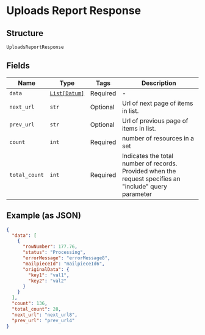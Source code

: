 
# Uploads Report Response

## Structure

`UploadsReportResponse`

## Fields

| Name | Type | Tags | Description |
|  --- | --- | --- | --- |
| `data` | [`List[Datum]`](../../doc/models/datum.md) | Required | - |
| `next_url` | `str` | Optional | Url of next page of items in list. |
| `prev_url` | `str` | Optional | Url of previous page of items in list. |
| `count` | `int` | Required | number of resources in a set |
| `total_count` | `int` | Required | Indicates the total number of records. Provided when the request specifies an "include" query parameter |

## Example (as JSON)

```json
{
  "data": [
    {
      "rowNumber": 177.76,
      "status": "Processing",
      "errorMessage": "errorMessage8",
      "mailpieceId": "mailpieceId6",
      "originalData": {
        "key1": "val1",
        "key2": "val2"
      }
    }
  ],
  "count": 136,
  "total_count": 28,
  "next_url": "next_url8",
  "prev_url": "prev_url4"
}
```

